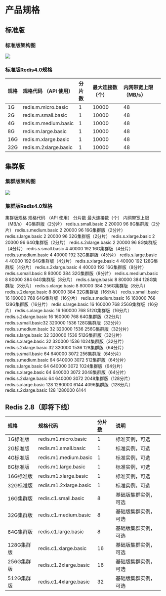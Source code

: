 # 产品规格

## 标准版

###  标准版架构图

![](../../../../../image/Redis/Specifications-1.png)

###  标准版Redis4.0规格

| 规格 |  规格代码 （API 使用）  | 分片数	  | 最大连接数（个）   | 内网带宽上限（MB/s）  |
| :--- | :---  |:---  |:---  |:---  |			
|  1G	|  redis.m.micro.basic	|  1		|  10000	|  	48	|  
|  2G |  	redis.m.small.basic|  	1	|  	10000	|  	48	|  
|  4G	|  redis.m.medium.basic	|  	1	|  	10000	|  	48	|  
|  8G	|  redis.m.large.basic		|  1		|  10000	|  	48	|  
|  16G	|  redis.m.xlarge.basic		|  1	|  	10000	|  	48	|  
|  32G	|  redis.m.2xlarge.basic	|  	1	|  	10000		|  48	|  



## 集群版

###  集群版架构图

![](../../../../../image/Redis/Specifications-2.png)

###  集群版Redis4.0规格

集群版规格	规格代码 （API 使用）  分片数	最大连接数（个）	内网带宽上限（MB/s）
4G集群版（2分片）	redis.s.small.basic  2	20000	96
8G集群版（2分片）	redis.s.medium.basic	2	20000	96
16G集群版（2分片）	redis.s.large.basic	2	20000	96
32G集群版（2分片）	redis.s.xlarge.basic  2	20000	96
64G集群版（2分片）	redis.s.2xlarge.basic	2	20000	96
8G集群版（4分片）	redis.s.small.basic  4	40000	192
16G集群版（4分片）	redis.s.medium.basic	4	40000	192
32G集群版（4分片）	redis.s.large.basic	4	40000	192
64G集群版（4分片）	redis.s.xlarge.basic	4	40000	192
128G集群版（4分片）	redis.s.2xlarge.basic	4	40000	192
16G集群版（8分片）	redis.s.small.basic  8	80000	384
32G集群版（8分片）	redis.s.medium.basic  8	80000	384
64G集群版（8分片）	redis.s.large.basic	8	80000	384
128G集群版（8分片）	redis.s.xlarge.basic	8	80000	384
256G集群版（8分片）	redis.s.2xlarge.basic	8	80000	384
32G集群版（16分片）	redis.s.small.basic	16	160000	768
64G集群版（16分片）	redis.s.medium.basic	16	160000	768
128G集群版（16分片）	redis.s.large.basic	16	160000	768
256G集群版（16分片）	redis.s.xlarge.basic	16	160000	768
512G集群版（16分片）	redis.s.2xlarge.basic	16	160000	768
64G集群版（32分片）	redis.s.small.basic32	320000	1536
128G集群版（32分片）	redis.s.medium.basic 32	320000	1536
256G集群版（32分片）	redis.s.large.basic	32	320000	1536
512G集群版（32分片）	redis.s.xlarge.basic  32	320000	1536
1024集群版（32分片）	redis.s.2xlarge.basic  32	320000	1536
128集群版（64分片）	redis.s.small.basic	64	640000	3072
256集群版（64分片）	redis.s.medium.basic	64	640000	3072
512集群版（64分片）	redis.s.large.basic	64	640000	3072
1024集群版（64分片）	redis.s.xlarge.basic	64	640000	3072
2048集群版（64分片）	redis.s.2xlarge.basic	64	640000	3072
2048集群版（128分片）	redis.s.xlarge.basic	128	1280000	6144
4096集群版（128分片）	redis.s.2xlarge.basic	128	1280000	6144



## Redis 2.8（即将下线）
|  规格|规格代码|分片数|说明  |  
|  :---  |  :--|:---|:---|  
|  1G标准版|redis.m1.micro.basic|1|标准实例，可选  |  
|  2G标准版|redis.m1.small.basic	|1|标准实例，可选  |  
|  4G标准版|redis.m1.medium.basic|1|标准实例，可选  |  
|  8G标准版|redis.m1.large.basic	|1|标准实例，可选  |  
|  16G标准版|redis.m1.xlarge.basic|	1|标准实例，可选  |  
|  32G标准版|redis.m1.2xlarge.basic|	1|标准实例，可选  |  
|  16G集群版|redis.c1.small.basic|8|基础版集群实例，可选  |  
|  32G集群版|redis.c1.medium.basic|8|基础版集群实例，可选  |  
|  64G集群版|redis.c1.large.basic|8|基础版集群实例，可选  |  
|  128G集群版|redis.c1.xlarge.basic|16|基础版集群实例，可选  |  
|  256G集群版|redis.c1.2xlarge.basic|16|基础版集群实例，可选  |  
|  512G集群版|redis.c1.4xlarge.basic|32|基础版集群实例，可选    |  





